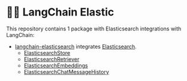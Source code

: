 # 🦜️🔗 LangChain Elastic

This repository contains 1 package with Elasticsearch integrations with LangChain:

- [langchain-elasticsearch](https://pypi.org/project/langchain-elasticsearch/) integrates [Elasticsearch](https://www.elastic.co/elasticsearch).
    - [ElasticsearchStore](https://python.langchain.com/docs/integrations/vectorstores/elasticsearch/)
    - [ElasticsearchRetriever](https://python.langchain.com/docs/integrations/retrievers/elasticsearch_retriever/)
    - [ElasticsearchEmbeddings](https://python.langchain.com/docs/integrations/text_embedding/elasticsearch/)
    - [ElasticsearchChatMessageHistory](https://python.langchain.com/docs/integrations/memory/elasticsearch_chat_message_history/)
